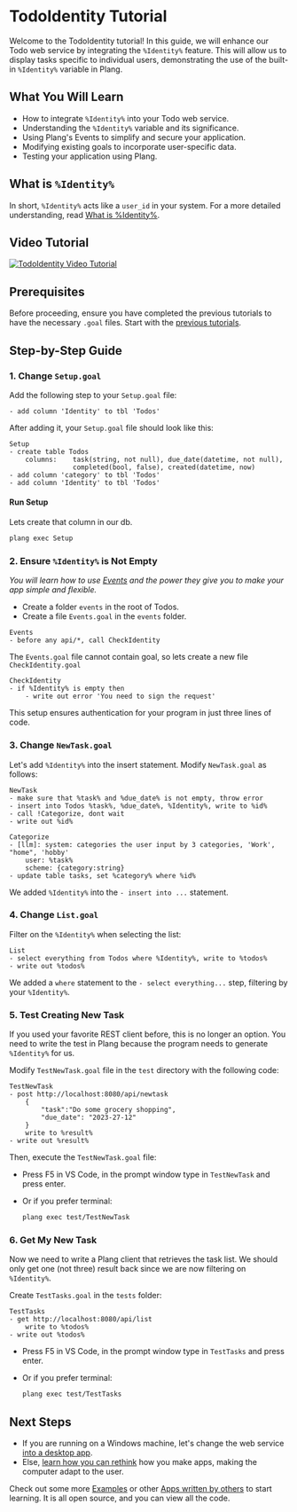 ﻿# TodoIdentity Tutorial

Welcome to the TodoIdentity tutorial! In this guide, we will enhance our Todo web service by integrating the `%Identity%` feature. This will allow us to display tasks specific to individual users, demonstrating the use of the built-in `%Identity%` variable in Plang.

## What You Will Learn

- How to integrate `%Identity%` into your Todo web service.
- Understanding the `%Identity%` variable and its significance.
- Using Plang's Events to simplify and secure your application.
- Modifying existing goals to incorporate user-specific data.
- Testing your application using Plang.

## What is `%Identity%`

In short, `%Identity%` acts like a `user_id` in your system. For a more detailed understanding, read [What is %Identity%](./Identity.md).

## Video Tutorial

[![TodoIdentity Video Tutorial](https://img.youtube.com/vi/0FYqllGVOQU/hqdefault.jpg)](https://www.youtube.com/watch?v=0FYqllGVOQU&list=PLbm1UMZKMaqfT4tqPtr-vhxMs4JGGFVEB&index=4)

## Prerequisites

Before proceeding, ensure you have completed the previous tutorials to have the necessary `.goal` files. Start with the [previous tutorials](./Todo_webservice.md).

## Step-by-Step Guide

### 1. Change `Setup.goal`

Add the following step to your `Setup.goal` file:

```plang
- add column 'Identity' to tbl 'Todos'
```

After adding it, your `Setup.goal` file should look like this:

```plang
Setup
- create table Todos 
    columns:    task(string, not null), due_date(datetime, not null), 
                completed(bool, false), created(datetime, now)
- add column 'category' to tbl 'Todos'    
- add column 'Identity' to tbl 'Todos'             
```

#### Run Setup

Lets create that column in our db.

```bash
plang exec Setup
```

### 2. Ensure `%Identity%` is Not Empty

*You will learn how to use [Events](./Events.md) and the power they give you to make your app simple and flexible.*

- Create a folder `events` in the root of Todos.
- Create a file `Events.goal` in the `events` folder.

```plang
Events
- before any api/*, call CheckIdentity
```
The `Events.goal` file cannot contain goal, so lets create a new file `CheckIdentity.goal`

```plang
CheckIdentity
- if %Identity% is empty then
    - write out error 'You need to sign the request'
```

This setup ensures authentication for your program in just three lines of code.

### 3. Change `NewTask.goal`

Let's add `%Identity%` into the insert statement. Modify `NewTask.goal` as follows:

```plang
NewTask
- make sure that %task% and %due_date% is not empty, throw error
- insert into Todos %task%, %due_date%, %Identity%, write to %id%
- call !Categorize, dont wait
- write out %id%

Categorize
- [llm]: system: categories the user input by 3 categories, 'Work', "home", 'hobby'
    user: %task%
    scheme: {category:string}
- update table tasks, set %category% where %id%
```

We added `%Identity%` into the `- insert into ...` statement.

### 4. Change `List.goal`

Filter on the `%Identity%` when selecting the list:

```plang
List
- select everything from Todos where %Identity%, write to %todos%
- write out %todos%
```

We added a `where` statement to the `- select everything...` step, filtering by your `%Identity%`.

### 5. Test Creating New Task

If you used your favorite REST client before, this is no longer an option. You need to write the test in Plang because the program needs to generate `%Identity%` for us.

Modify `TestNewTask.goal` file in the `test` directory with the following code:

```plang
TestNewTask
- post http://localhost:8080/api/newtask
    {
        "task":"Do some grocery shopping",
        "due_date": "2023-27-12"
    }
    write to %result%
- write out %result%
```

Then, execute the `TestNewTask.goal` file:

- Press F5 in VS Code, in the prompt window type in `TestNewTask` and press enter.
- Or if you prefer terminal:

    ```bash
    plang exec test/TestNewTask
    ```

### 6. Get My New Task

Now we need to write a Plang client that retrieves the task list. We should only get one (not three) result back since we are now filtering on `%Identity%`.

Create `TestTasks.goal` in the `tests` folder:

```plang
TestTasks
- get http://localhost:8080/api/list
    write to %todos%
- write out %todos%
```

- Press F5 in VS Code, in the prompt window type in `TestTasks` and press enter.
- Or if you prefer terminal:

    ```bash
    plang exec test/TestTasks
    ```

## Next Steps

- If you are running on a Windows machine, let's change the web service [into a desktop app](./Todo_UI.md).
- Else, [learn how you can rethink](./todo_new_approch.md) how you make apps, making the computer adapt to the user.

Check out some more [Examples](https://github.com/PLangHQ/plang/tree/main/Tests) or other [Apps written by others](https://github.com/PLangHQ/apps) to start learning. It is all open source, and you can view all the code.